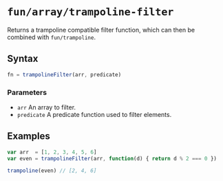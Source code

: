 # `fun/array/trampoline-filter`

Returns a trampoline compatible filter function, which can then be combined with `fun/trampoline`.

## Syntax

```javascript
fn = trampolineFilter(arr, predicate)
```

### Parameters

- `arr` An array to filter.
- `predicate` A predicate function used to filter elements.

## Examples

```javascript
var arr  = [1, 2, 3, 4, 5, 6]
var even = trampolineFilter(arr, function(d) { return d % 2 === 0 })

trampoline(even) // [2, 4, 6]
```